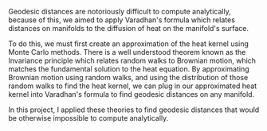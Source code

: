 Geodesic distances are notoriously difficult to compute analytically, because of this, we aimed to apply Varadhan's formula which relates distances on manifolds to the diffusion of heat on the manifold's surface. 

To do this, we must first create an approximation of the heat kernel using Monte Carlo methods. There is a well understood theorem known as the Invariance principle which relates random walks to Brownian motion, which matches the fundamental solution to the heat equation. By approximating Brownian motion using random walks, and using the distribution of those random walks to find the heat kernel, we can plug in our approximated heat kernel into Varadhan's formula to find geodesic distances on any manifold.

In this project, I applied these theories to find geodesic distances that would be otherwise impossible to compute analytically.

